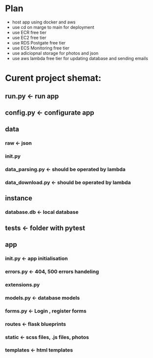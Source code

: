 # Plan
- host app using docker and aws
- use cd on marge to main for deployment
- use ECR free tier
- use EC2 free tier
- use RDS Postgate free tier
- use ECS Monitoring free tier
- use adiciopnal storage for photos and json
- use aws lambda free tier for updating database and sending emails

# Curent project shemat:
## run.py <- run app 
## config.py <- configurate app 
## data
### raw <- json
### __init__.py
### data_parsing.py <- should be operated by lambda
### data_download.py <- should be operated by lambda
## instance
### database.db <- local database
## tests <- folder with pytest
## app
### __init__.py <- app initialisation
### errors.py <- 404, 500 errors handeling
### extensions.py
### models.py <- database models
### forms.py <- Login , register forms
### routes <- flask blueprints
### static <- scss files, .js files, photos
### templates <- html templates